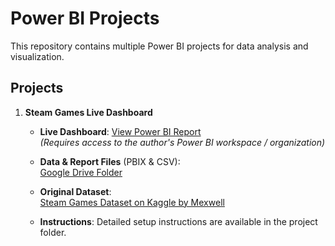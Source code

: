 # Power BI Projects

This repository contains multiple Power BI projects for data analysis and visualization.

## Projects

1. **Steam Games Live Dashboard**  
   - **Live Dashboard**: [View Power BI Report](https://mateuszmachowina.github.io/power-bi/)  
_(Requires access to the author's Power BI workspace / organization)_

    - **Data & Report Files** (PBIX & CSV):  
[Google Drive Folder](https://drive.google.com/drive/folders/1Smgei-yGqcSntVgs0tvGWv3of1qJM29V?usp=sharing)

   - **Original Dataset**:  
[Steam Games Dataset on Kaggle by Mexwell](https://www.kaggle.com/datasets/mexwell/steamgames)

   - **Instructions**: Detailed setup instructions are available in the project folder.



